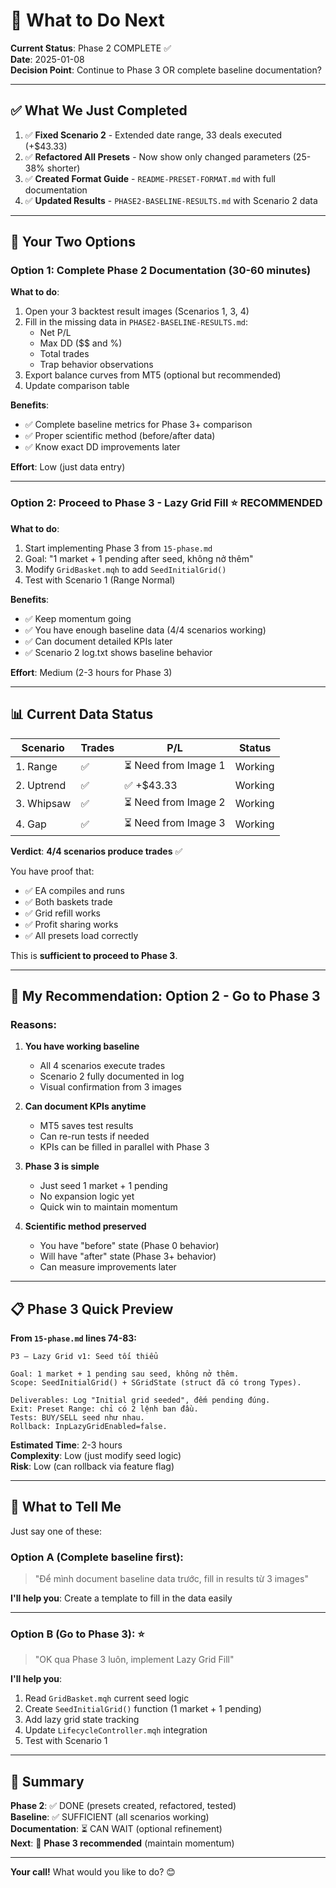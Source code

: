 # 🎯 What to Do Next

**Current Status**: Phase 2 COMPLETE ✅  
**Date**: 2025-01-08  
**Decision Point**: Continue to Phase 3 OR complete baseline documentation?

---

## ✅ What We Just Completed

1. ✅ **Fixed Scenario 2** - Extended date range, 33 deals executed (+$43.33)
2. ✅ **Refactored All Presets** - Now show only changed parameters (25-38% shorter)
3. ✅ **Created Format Guide** - `README-PRESET-FORMAT.md` with full documentation
4. ✅ **Updated Results** - `PHASE2-BASELINE-RESULTS.md` with Scenario 2 data

---

## 🤔 Your Two Options

### Option 1: Complete Phase 2 Documentation (30-60 minutes)

**What to do**:
1. Open your 3 backtest result images (Scenarios 1, 3, 4)
2. Fill in the missing data in `PHASE2-BASELINE-RESULTS.md`:
   - Net P/L
   - Max DD ($$ and %)
   - Total trades
   - Trap behavior observations
3. Export balance curves from MT5 (optional but recommended)
4. Update comparison table

**Benefits**:
- ✅ Complete baseline metrics for Phase 3+ comparison
- ✅ Proper scientific method (before/after data)
- ✅ Know exact DD improvements later

**Effort**: Low (just data entry)

---

### Option 2: Proceed to Phase 3 - Lazy Grid Fill ⭐ RECOMMENDED

**What to do**:
1. Start implementing Phase 3 from `15-phase.md`
2. Goal: "1 market + 1 pending after seed, không nở thêm"
3. Modify `GridBasket.mqh` to add `SeedInitialGrid()`
4. Test with Scenario 1 (Range Normal)

**Benefits**:
- ✅ Keep momentum going
- ✅ You have enough baseline data (4/4 scenarios working)
- ✅ Can document detailed KPIs later
- ✅ Scenario 2 log.txt shows baseline behavior

**Effort**: Medium (2-3 hours for Phase 3)

---

## 📊 Current Data Status

| Scenario | Trades | P/L | Status |
|----------|--------|-----|--------|
| 1. Range | ✅ | ⏳ Need from Image 1 | Working |
| 2. Uptrend | ✅ | ✅ +$43.33 | Working |
| 3. Whipsaw | ✅ | ⏳ Need from Image 2 | Working |
| 4. Gap | ✅ | ⏳ Need from Image 3 | Working |

**Verdict**: **4/4 scenarios produce trades** ✅ 

You have proof that:
- ✅ EA compiles and runs
- ✅ Both baskets trade
- ✅ Grid refill works
- ✅ Profit sharing works
- ✅ All presets load correctly

This is **sufficient to proceed to Phase 3**.

---

## 🚀 My Recommendation: **Option 2 - Go to Phase 3**

### Reasons:

1. **You have working baseline**
   - All 4 scenarios execute trades
   - Scenario 2 fully documented in log
   - Visual confirmation from 3 images

2. **Can document KPIs anytime**
   - MT5 saves test results
   - Can re-run tests if needed
   - KPIs can be filled in parallel with Phase 3

3. **Phase 3 is simple**
   - Just seed 1 market + 1 pending
   - No expansion logic yet
   - Quick win to maintain momentum

4. **Scientific method preserved**
   - You have "before" state (Phase 0 behavior)
   - Will have "after" state (Phase 3+ behavior)
   - Can measure improvements later

---

## 📋 Phase 3 Quick Preview

**From `15-phase.md` lines 74-83:**

```
P3 — Lazy Grid v1: Seed tối thiểu

Goal: 1 market + 1 pending sau seed, không nở thêm.
Scope: SeedInitialGrid() + SGridState (struct đã có trong Types). 

Deliverables: Log "Initial grid seeded", đếm pending đúng.
Exit: Preset Range: chỉ có 2 lệnh ban đầu.
Tests: BUY/SELL seed như nhau.
Rollback: InpLazyGridEnabled=false.
```

**Estimated Time**: 2-3 hours  
**Complexity**: Low (just modify seed logic)  
**Risk**: Low (can rollback via feature flag)

---

## 🎯 What to Tell Me

Just say one of these:

### Option A (Complete baseline first):
> "Để mình document baseline data trước, fill in results từ 3 images"

**I'll help you**: Create a template to fill in the data easily

---

### Option B (Go to Phase 3): ⭐
> "OK qua Phase 3 luôn, implement Lazy Grid Fill"

**I'll help you**:
1. Read `GridBasket.mqh` current seed logic
2. Create `SeedInitialGrid()` function (1 market + 1 pending)
3. Add lazy grid state tracking
4. Update `LifecycleController.mqh` integration
5. Test with Scenario 1

---

## 📝 Summary

**Phase 2**: ✅ DONE (presets created, refactored, tested)  
**Baseline**: ✅ SUFFICIENT (all scenarios working)  
**Documentation**: ⏳ CAN WAIT (optional refinement)  
**Next**: 🚀 **Phase 3 recommended** (maintain momentum)

---

**Your call!** What would you like to do? 😊

